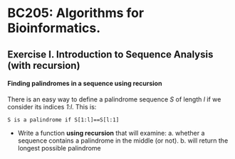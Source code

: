 # BC205: Algorithms for Bioinformatics.

## Exercise I. Introduction to Sequence Analysis (with recursion)

#### Finding palindromes in a sequence using recursion
There is an easy way to define a palindrome sequence _S_ of length _l_ if we consider its indices _1:l_. This is:
```
S is a palindrome if S[1:l]==S[l:1]
```
* Write a function **using recursion** that will examine:
a. whether a sequence contains a palindrome in the middle (or not).
b. will return the longest possible palindrome 
